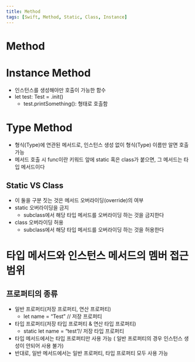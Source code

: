 ```yaml
---
title: Method
tags: [Swift, Method, Static, Class, Instance]
---
```


# Method

# Instance Method

- 인스턴스를 생성해야만 호출이 가능한 함수
- let test: Test = .init()
  - test.printSomething(): 형태로 호출함

# Type Method

- 형식(Type)에 연관된 메서드로, 인스턴스 생성 없이 형식(Type) 이름만 알면 호출 가능
- 메서드 호출 시 func이란 키워드 앞에 static 혹은 class가 붙으면, 그 메서드는 타입 메서드이다

## Static VS Class

- 이 둘을 구분 짓는 것은 메서드 오버라이딩(override)의 여부
- static 오버라이딩을 금지
  - subclass에서 해당 타입 메서드를 오버라이딩 하는 것을 금지한다
- class 오버라이딩 허용
  - subclass에서 해당 타입 메서드를 오버라이딩 하는 것을 허용한다

# 타입 메서드와 인스턴스 메서드의 멤버 접근 범위

## 프로퍼티의 종류

- 일반 프로퍼티(저장 프로퍼티, 연산 프로퍼티)
  - let name = “Test” // 저장 프로퍼티
- 타입 프로퍼티(저장 타입 프로퍼티 & 연산 타입 프로퍼티)
  - static let name = “test”// 저장 타입 프로퍼티
- 타입 메서드에서는 타입 프로퍼티만 사용 가능 ( 일반 프로퍼티의 경우 인스턴스 생성이 안되어 사용 불가)
- 반대로, 일반 메서드에서는 일반 프로퍼티, 타입 프로퍼티 모두 사용 가능
